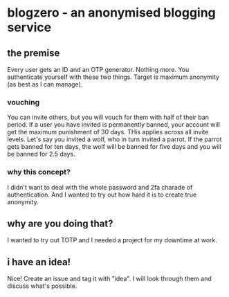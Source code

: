 # blogzero - an anonymised blogging service

## the premise
Every user gets an ID and an OTP generator. Nothing more. You authenticate yourself with these two things. Target is maximum anonymity (as best as I can manage).

### vouching
You can invite others, but you will vouch for them with half of their ban period. If a user you have invited is permanently banned, your account will get the maximum punishment of 30 days. THis applies across all invite levels. Let's say you invited a wolf, who in turn invited a parrot. If the parrot gets banned for ten days, the wolf will be banned for five days and you will be banned for 2.5 days.

### why this concept?
I didn't want to deal with the whole password and 2fa charade of authentication. And I wanted to try out how hard it is to create true anonymity.

## why are you doing that?
I wanted to try out TOTP and I needed a project for my downtime at work.

## i have an idea!
Nice! Create an issue and tag it with "idea". I will look through them and discuss what's possible.
